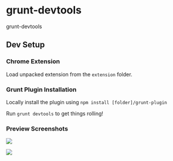 grunt-devtools
==============

grunt-devtools



## Dev Setup

### Chrome Extension

Load unpacked extension from the `extension` folder.

### Grunt Plugin Installation

Locally install the plugin using `npm install [folder]/grunt-plugin`

Run `grunt devtools` to get things rolling!


### Preview Screenshots

![](http://v14d.com/i/512d9cc72f55d.jpg)

![](http://v14d.com/i/512d9d063f584.jpg)
